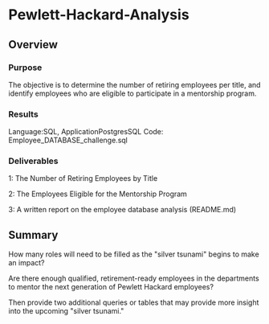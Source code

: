 # Pewlett-Hackard-Analysis

## Overview

### Purpose
The objective is to determine the number of retiring employees per title, 
and identify employees who are eligible to participate in a mentorship program. 

### Results

Language:SQL, 
ApplicationPostgresSQL
Code: Employee_DATABASE_challenge.sql

### Deliverables
1: The Number of Retiring Employees by Title

2: The Employees Eligible for the Mentorship Program

3: A written report on the employee database analysis (README.md)

## Summary

How many roles will need to be filled as the "silver tsunami" begins to make an impact?


Are there enough qualified, retirement-ready employees in the departments to mentor the next generation of Pewlett Hackard employees?


Then provide two additional queries or tables that may provide more insight into the upcoming "silver tsunami."
